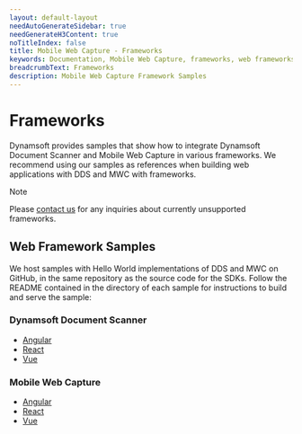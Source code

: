 ```yaml
---
layout: default-layout
needAutoGenerateSidebar: true
needGenerateH3Content: true
noTitleIndex: false
title: Mobile Web Capture - Frameworks
keywords: Documentation, Mobile Web Capture, frameworks, web frameworks, angular, vue, react
breadcrumbText: Frameworks
description: Mobile Web Capture Framework Samples
---
```


# Frameworks

Dynamsoft provides samples that show how to integrate Dynamsoft Document Scanner and Mobile Web Capture in various frameworks. We recommend using our samples as references when building web applications with DDS and MWC with frameworks.

> [!NOTE]
> Please [contact us](https://www.dynamsoft.com/company/contact/) for any inquiries about currently unsupported frameworks.

## Web Framework Samples

We host samples with Hello World implementations of DDS and MWC on GitHub, in the same repository as the source code for the SDKs. Follow the README contained in the directory of each sample for instructions to build and serve the sample:

### Dynamsoft Document Scanner

- [Angular](https://github.com/Dynamsoft/document-scanner-javascript/tree/master/samples/frameworks/angular)
- [React](https://github.com/Dynamsoft/document-scanner-javascript/tree/master/samples/frameworks/react)
- [Vue](https://github.com/Dynamsoft/document-scanner-javascript/tree/master/samples/frameworks/vue)

### Mobile Web Capture

- [Angular](https://github.com/Dynamsoft/mobile-web-capture/tree/master/samples/frameworks/angular)
- [React](https://github.com/Dynamsoft/mobile-web-capture/tree/master/samples/frameworks/react)
- [Vue](https://github.com/Dynamsoft/mobile-web-capture/tree/master/samples/frameworks/vue)
